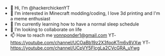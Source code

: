 - 👋 Hi, I’m @hackerchickenYT
- 👀 I’m interested in Minecraft modding/coding, I love 3d printing and I'm a meme enthusiast 
- 🌱 I’m currently learning how to have a normal sleep schedule 
- 💞️ I’m looking to collaborate on life
- 📫 How to reach me vonnponder1@gmail.com
YT-https://youtube.com/channel/UCOaBb19z2X3fpoKTm6v8VXw
YT-https://youtube.com/channel/UCpVY5FlcgLa2CVcGRA_uYwg


<!---
hackerchickenYT/hackerchickenYT is a ✨ special ✨ repository because its `README.md` (this file) appears on your GitHub profile.
You can click the Preview link to take a look at your changes.
--->
